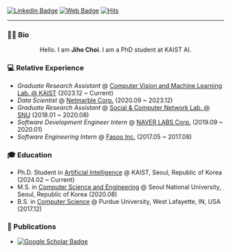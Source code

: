 <!--

Jiho Choi

References
* https://shields.io/
* https://shields.io/docs/logos
* https://simpleicons.org/?q=home

-->


[![Linkedin Badge](https://img.shields.io/badge/-LinkedIn-blue?style=flat-square&logo=Linkedin&logoColor=white&link=https://www.linkedin.com/in/jiho-choi/)](https://www.linkedin.com/in/jiho-choi/)
[![Web Badge](https://img.shields.io/badge/-Web-yellow?style=flat-square&logo=GoogleChrome&logoColor=white&link=https://jihochoi.github.io/)](https://jihochoi.github.io/)
[![Hits](https://hits.seeyoufarm.com/api/count/incr/badge.svg?url=https%3A%2F%2Fgithub.com%2Fjihochoi&title=Hits&edge_flat=true&count_bg=%23DB6264)](https://github.com/jihochoi)

---

### 🙋‍♂️ Bio

<div align="center">
    <!-- Hi. I am <b>Jiho Choi</b>. I am a 3rd-year data scientist at Netmarble AI Center. -->
    Hello. I am <b>Jiho Choi</b>. I am a PhD student at KAIST AI.
</div>


### 💻 Relative Experience
* *Graduate Research Assistant* @ [Computer Vision and Machine Learning Lab. @ KAIST](https://sites.google.com/view/cvml-kaist/) (2023.12 ~ Current)
* *Data Scientist* @ [Netmarble Corp.](http://netmarble.com/en) (2020.09 ~ 2023.12)
* *Graduate Research Assistant* @ [Social & Computer Network Lab. @ SNU](https://cse.snu.ac.kr/en/research/labs) (2018.01 ~ 2020.08)
* *Software Development Engineer Intern* @ [NAVER LABS Corp.](https://www.naverlabs.com/) (2019.09 ~ 2020.01)
* *Software Engineering Intern* @ [Fasoo Inc.](https://en.fasoo.com/) (2017.05 ~ 2017.08)
<!-- * *Individual Research* @ [Purdue University](https://www.cs.purdue.edu/) (2016.06 ~ 2016.12) -->

### 🎓 Education
* Ph.D. Student in [Artificial Intelligence](https://gsai.kaist.ac.kr/) @ KAIST, Seoul, Republic of Korea (2024.02 ~ Current)
* M.S. in [Computer Science and Engineering](https://cse.snu.ac.kr/en) @ Seoul National University, Seoul, Republic of Korea (2020.08)
* B.S. in [Computer Science](https://www.cs.purdue.edu/) @ Purdue University, West Lafayette, IN, USA (2017.12)

### 📝 Publications
* [![Google Scholar Badge](https://img.shields.io/badge/-Google%20Scholar-red?style=for-the-badge&logo=GoogleScholar&logoColor=white&link=https://scholar.google.co.kr/citations?user=uvwpFpIAAAAJ&hl=en&oi=sra)](https://scholar.google.co.kr/citations?user=uvwpFpIAAAAJ&hl=en&oi=sra)


[0]: https://github.com/jihochoi
